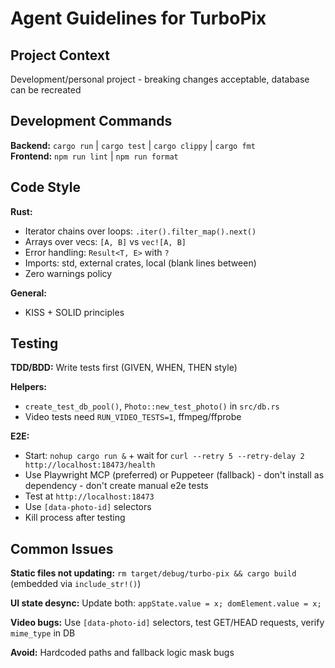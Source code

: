 # Agent Guidelines for TurboPix

## Project Context

Development/personal project - breaking changes acceptable, database can be recreated

## Development Commands

**Backend:** `cargo run` | `cargo test` | `cargo clippy` | `cargo fmt`  
**Frontend:** `npm run lint` | `npm run format`

## Code Style

**Rust:**

- Iterator chains over loops: `.iter().filter_map().next()`
- Arrays over vecs: `[A, B]` vs `vec![A, B]`
- Error handling: `Result<T, E>` with `?`
- Imports: std, external crates, local (blank lines between)
- Zero warnings policy

**General:**

- KISS + SOLID principles

## Testing

**TDD/BDD:** Write tests first (GIVEN, WHEN, THEN style)

**Helpers:**

- `create_test_db_pool()`, `Photo::new_test_photo()` in `src/db.rs`
- Video tests need `RUN_VIDEO_TESTS=1`, ffmpeg/ffprobe

**E2E:**

- Start: `nohup cargo run &` + wait for `curl --retry 5 --retry-delay 2 http://localhost:18473/health`
- Use Playwright MCP (preferred) or Puppeteer (fallback) - don't install as dependency - don't create manual e2e tests
- Test at `http://localhost:18473`
- Use `[data-photo-id]` selectors
- Kill process after testing

## Common Issues

**Static files not updating:** `rm target/debug/turbo-pix && cargo build` (embedded via `include_str!()`)

**UI state desync:** Update both: `appState.value = x; domElement.value = x;`

**Video bugs:** Use `[data-photo-id]` selectors, test GET/HEAD requests, verify `mime_type` in DB

**Avoid:** Hardcoded paths and fallback logic mask bugs
